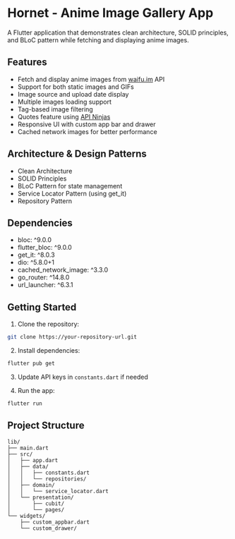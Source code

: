 # Hornet - Anime Image Gallery App

A Flutter application that demonstrates clean architecture, SOLID principles, and BLoC pattern while fetching and displaying anime images.

## Features

- Fetch and display anime images from [waifu.im](https://waifu.im) API
- Support for both static images and GIFs
- Image source and upload date display
- Multiple images loading support
- Tag-based image filtering
- Quotes feature using [API Ninjas](https://api-ninjas.com)
- Responsive UI with custom app bar and drawer
- Cached network images for better performance

## Architecture & Design Patterns

- Clean Architecture
- SOLID Principles
- BLoC Pattern for state management
- Service Locator Pattern (using get_it)
- Repository Pattern

## Dependencies

- bloc: ^9.0.0
- flutter_bloc: ^9.0.0
- get_it: ^8.0.3
- dio: ^5.8.0+1
- cached_network_image: ^3.3.0
- go_router: ^14.8.0
- url_launcher: ^6.3.1

## Getting Started

1. Clone the repository:
```bash
git clone https://your-repository-url.git
```

2. Install dependencies:
```bash
flutter pub get
```

3. Update API keys in `constants.dart` if needed

4. Run the app:
```bash
flutter run
```

## Project Structure

```
lib/
├── main.dart
├── src/
│   ├── app.dart
│   ├── data/
│   │   ├── constants.dart
│   │   └── repositories/
│   ├── domain/
│   │   └── service_locator.dart
│   └── presentation/
│       ├── cubit/
│       └── pages/
└── widgets/
    ├── custom_appbar.dart
    └── custom_drawer/
```